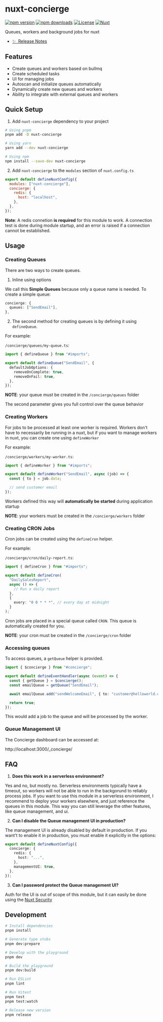 # nuxt-concierge

[![npm version](https://badge.fury.io/js/nuxt-concierge.svg)](https://www.npmjs.com/package/nuxt-concierge)
[![npm downloads](https://img.shields.io/npm/dm/nuxt-concierge.svg)](https://www.npmjs.com/package/nuxt-concierge)
[![License](https://img.shields.io/npm/l/nuxt-concierge.svg)](https://github.com/your-org/nuxt-concierge/blob/main/LICENSE)
[![Nuxt](https://img.shields.io/badge/nuxt.js-v2.14.12-04C690.svg)](https://nuxtjs.org/)

Queues, workers and background jobs for nuxt

- [✨ &nbsp;Release Notes](/CHANGELOG.md)

## Features

- Create queues and workers based on bullmq
- Create scheduled tasks
- UI for managing jobs
- Autoscan and initialize queues automatically
- Dynamically create new queues and workers
- Ability to integrate with external queues and workers

## Quick Setup

1. Add `nuxt-concierge` dependency to your project

```bash
# Using pnpm
pnpm add -D nuxt-concierge

# Using yarn
yarn add --dev nuxt-concierge

# Using npm
npm install --save-dev nuxt-concierge
```

2. Add `nuxt-concierge` to the `modules` section of `nuxt.config.ts`

```js
export default defineNuxtConfig({
  modules: ["nuxt-concierge"],
  concierge: {
    redis: {
      host: "localhost",
    },
  },
});
```

**Note**: A redis connetion **is required** for this module to work. A connection test is done during module startup, and an error is raised if a connection cannot be established.

## Usage

### Creating Queues

There are two ways to create queues.

1. Inline using options

We call this **Simple Queues** because only a queue name is needed. To create a simple queue:

```ts
concierge: {
  queues: ["SendEmail"],
},

```

2. The second method for creating queues is by defining it using `defineQueue`.

For example:

`/concierge/queues/my-queue.ts`:

```ts
import { defineQueue } from "#imports";

export default defineQueue("SendEmail", {
  defaultJobOptions: {
    removeOnComplete: true,
    removeOnFail: true,
  },
});
```

**NOTE**: your queue must be created in the `/concierge/queues` folder

The second parameter gives you full control over the queue behavior

### Creating Workers

For jobs to be processed at least one worker is required. Workers don't have to necessarily be running in a nuxt, but if you want to manage workers in nuxt, you can create one using `defineWorker`

For example:

`/concierge/workers/my-worker.ts`:

```ts
import { defineWorker } from "#imports";

export default defineWorker("SendEmail", async (job) => {
  const { to } = job.data;

  // send customer email
});
```

Workers defined this way will **automatically be started** during application startup

**NOTE**: your workers must be created in the `/concierge/workers` folder

### Creating CRON Jobs

Cron jobs can be created using the `defineCron` helper.

For example:

`/concierge/cron/daily-report.ts`:

```ts
import { defineCron } from "#imports";

export default defineCron(
  "DailySalesReport",
  async () => {
    // Run a daily report
  },
  {
    every: "0 0 * * *", // every day at midnight
  }
);
```

Cron jobs are placed in a special queue called `CRON`. This queue is automatically created for you.

**NOTE**: your cron must be created in the `/concierge/cron` folder

### Accessing queues

To access queues, a `getQueue` helper is provided.

```ts
import { $concierge } from "#concierge";

export default defineEventHandler(async (event) => {
  const { getQueue } = $concierge();
  const emailQueue = getQueue("SendEmail");

  await emailQueue.add("sendWelcomeEmail", { to: "customer@helloworld.com" });

  return true;
});
```

This would add a job to the queue and will be processed by the worker.

### Queue Management UI

The Concierge dashboard can be accessed at:

http://localhost:3000/\_concierge/

## FAQ

1. **Does this work in a serverless environment?**

Yes and no, but mostly no. Serverless environments typically have a timeout, so workers will not be able to run in the backgorund to reliably process jobs. If you want to use this module in a serverless environment, I recommend to deploy your workers elsewhere, and just reference the queues in this module. This way you can still leverage the other features, like queue management, and ui.

2. **Can I disable the Queue management UI in production?**

The management UI is already disabled by default in production. If you want't to enable it in production, you must enable it explicitly in the options:

```ts
export default defineNuxtConfig({
  concierge: {
    redis: {
      host: "...",
    },
    managementUI: true,
  },
});
```

3. **Can I password protect the Queue management UI?**

Auth for the UI is out of scope of this module, but it can easily be done using the [Nuxt Security](https://nuxt-security.vercel.app/)

## Development

```bash
# Install dependencies
pnpm install

# Generate type stubs
pnpm dev:prepare

# Develop with the playground
pnpm dev

# Build the playground
pnpm dev:build

# Run ESLint
pnpm lint

# Run Vitest
pnpm test
pnpm test:watch

# Release new version
pnpm release
```

<!-- Badges -->

[npm-version-src]: https://img.shields.io/npm/v/my-module/latest.svg?style=flat&colorA=18181B&colorB=28CF8D
[npm-version-href]: https://npmjs.com/package/my-module
[npm-downloads-src]: https://img.shields.io/npm/dm/my-module.svg?style=flat&colorA=18181B&colorB=28CF8D
[npm-downloads-href]: https://npmjs.com/package/my-module
[license-src]: https://img.shields.io/npm/l/my-module.svg?style=flat&colorA=18181B&colorB=28CF8D
[license-href]: https://npmjs.com/package/my-module
[nuxt-src]: https://img.shields.io/badge/Nuxt-18181B?logo=nuxt.js
[nuxt-href]: https://nuxt.com
